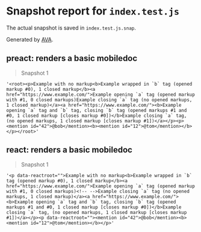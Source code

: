 # Snapshot report for `index.test.js`

The actual snapshot is saved in `index.test.js.snap`.

Generated by [AVA](https://ava.li).

## preact: renders a basic mobiledoc

> Snapshot 1

    '<root><p>Example with no markup<b>Example wrapped in `b` tag (opened markup #0), 1 closed markup</b><a href="https://www.example.com/">Example opening `a` tag (opened markup with #1, 0 closed markups)Example closing `a` tag (no opened markups, 1 closed markup)</a><a href="https://www.example.com/"><b>Example opening `a` tag and `b` tag, closing `b` tag (opened markups #1 and #0, 1 closed markup [closes markup #0])</b>Example closing `a` tag, (no opened markups, 1 closed markup [closes markup #1])</a></p><p><mention id="42">@bob</mention><b><mention id="12">@tom</mention></b></p></root>'

## react: renders a basic mobiledoc

> Snapshot 1

    '<p data-reactroot="">Example with no markup<b>Example wrapped in `b` tag (opened markup #0), 1 closed markup</b><a href="https://www.example.com/">Example opening `a` tag (opened markup with #1, 0 closed markups)<!-- -->Example closing `a` tag (no opened markups, 1 closed markup)</a><a href="https://www.example.com/"><b>Example opening `a` tag and `b` tag, closing `b` tag (opened markups #1 and #0, 1 closed markup [closes markup #0])</b>Example closing `a` tag, (no opened markups, 1 closed markup [closes markup #1])</a></p><p data-reactroot=""><mention id="42">@bob</mention><b><mention id="12">@tom</mention></b></p>'
